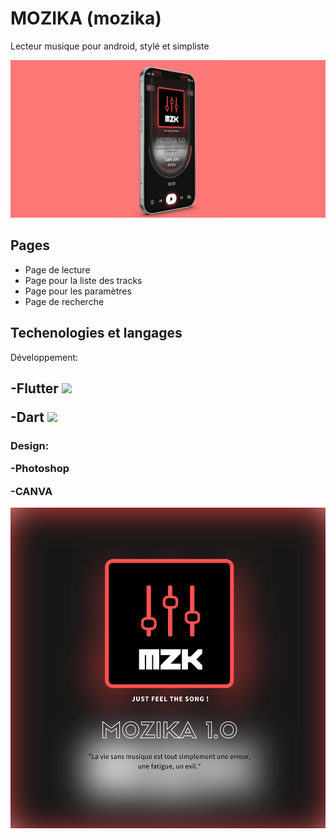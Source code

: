 # MOZIKA (mozika)

Lecteur musique pour android, stylé et simpliste
<p><img src="mockup.png"></p>

## Pages
- Page de lecture
- Page pour la liste des tracks
- Page pour les paramètres
- Page de recherche
## Techenologies et langages
<p>Développement:</p>
<h2><p>-Flutter <img height="27"src="https://www.tapped.dev/img/technologies/flutter.svg"></p>
<p>-Dart <img height="27"src="https://assets.stickpng.com/thumbs/5847f289cef1014c0b5e486b.png"></p></h2>
<h3><p>Design:</p>
<p>-Photoshop</p>
<p>-CANVA</p>

<p align="center" ><img src="assets/images/pochette.png"></p>